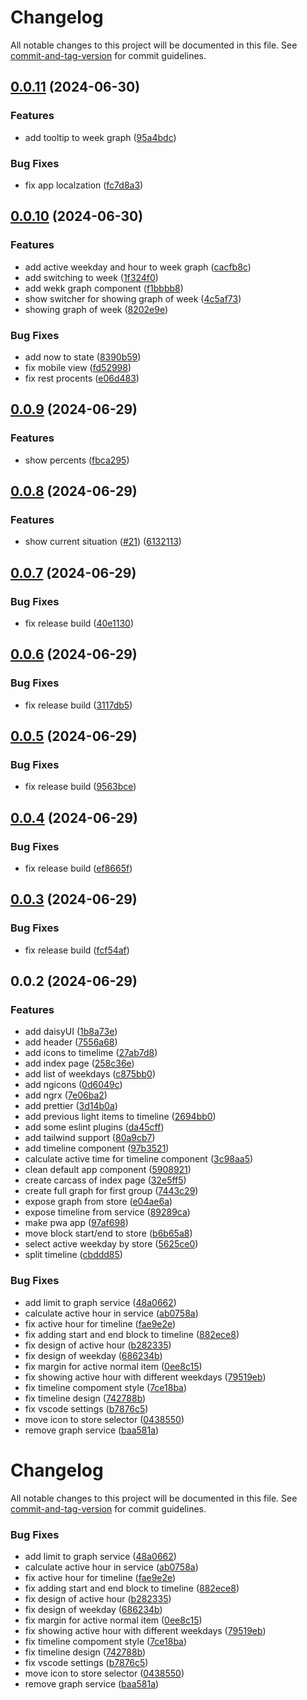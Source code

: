 # Changelog

All notable changes to this project will be documented in this file. See [commit-and-tag-version](https://github.com/absolute-version/commit-and-tag-version) for commit guidelines.

## [0.0.11](https://github.com/wert2all/blackout-graph/compare/v0.0.10...v0.0.11) (2024-06-30)

### Features

- add tooltip to week graph ([95a4bdc](https://github.com/wert2all/blackout-graph/commit/95a4bdcc9a12c401918b8d46103e4ce10462f20a))

### Bug Fixes

- fix app localzation ([fc7d8a3](https://github.com/wert2all/blackout-graph/commit/fc7d8a39550198cce892288025f1d9483eba2a22))

## [0.0.10](https://github.com/wert2all/blackout-graph/compare/v0.0.9...v0.0.10) (2024-06-30)

### Features

- add active weekday and hour to week graph ([cacfb8c](https://github.com/wert2all/blackout-graph/commit/cacfb8cc0387cb819634b65d46f9da1707dd262a))
- add switching to week ([1f324f0](https://github.com/wert2all/blackout-graph/commit/1f324f088ccce6cc5b82806c084481c027fdcb0f))
- add wekk graph component ([f1bbbb8](https://github.com/wert2all/blackout-graph/commit/f1bbbb887295cd8b433d864f99143a8afcad3096))
- show switcher for showing graph of week ([4c5af73](https://github.com/wert2all/blackout-graph/commit/4c5af739cc635c28945b3fc78f0e9f96ced93255))
- showing graph of week ([8202e9e](https://github.com/wert2all/blackout-graph/commit/8202e9e090b153d5f3b8a6efbe317025ac4a2d0a))

### Bug Fixes

- add now to state ([8390b59](https://github.com/wert2all/blackout-graph/commit/8390b59efc2fc9a28158aafffc84da5f74b0c783))
- fix mobile view ([fd52998](https://github.com/wert2all/blackout-graph/commit/fd52998157eca088ccee7f8df5428fc9ff63333b))
- fix rest procents ([e06d483](https://github.com/wert2all/blackout-graph/commit/e06d483ad27d3bd21754a4f4e6338f9e6994faa1))

## [0.0.9](https://github.com/wert2all/blackout-graph/compare/v0.0.8...v0.0.9) (2024-06-29)

### Features

- show percents ([fbca295](https://github.com/wert2all/blackout-graph/commit/fbca2953703c08c48b8ab6e19fc786cf708596f9))

## [0.0.8](https://github.com/wert2all/blackout-graph/compare/v0.0.7...v0.0.8) (2024-06-29)

### Features

- show current situation ([#21](https://github.com/wert2all/blackout-graph/issues/21)) ([6132113](https://github.com/wert2all/blackout-graph/commit/6132113f3848ee5b1d763bafb97103ba4fea9ad9))

## [0.0.7](https://github.com/wert2all/blackout-graph/compare/v0.0.6...v0.0.7) (2024-06-29)

### Bug Fixes

- fix release build ([40e1130](https://github.com/wert2all/blackout-graph/commit/40e11304c0c75135ff129fee3ffeaf07e2c41bc3))

## [0.0.6](https://github.com/wert2all/blackout-graph/compare/v0.0.5...v0.0.6) (2024-06-29)

### Bug Fixes

- fix release build ([3117db5](https://github.com/wert2all/blackout-graph/commit/3117db5cca7ef4502f72165efce096683807188a))

## [0.0.5](https://github.com/wert2all/blackout-graph/compare/v0.0.4...v0.0.5) (2024-06-29)

### Bug Fixes

- fix release build ([9563bce](https://github.com/wert2all/blackout-graph/commit/9563bce06a9f81bce40f2b4d8f55d99c751b843b))

## [0.0.4](https://github.com/wert2all/blackout-graph/compare/v0.0.3...v0.0.4) (2024-06-29)

### Bug Fixes

- fix release build ([ef8665f](https://github.com/wert2all/blackout-graph/commit/ef8665f9b5b1d2a1e9a87ce3ec5ab650fc459ced))

## [0.0.3](https://github.com/wert2all/blackout-graph/compare/v0.0.2...v0.0.3) (2024-06-29)

### Bug Fixes

- fix release build ([fcf54af](https://github.com/wert2all/blackout-graph/commit/fcf54af7ee307d8d249f7334474af00d9b486d64))

## 0.0.2 (2024-06-29)

### Features

- add daisyUI ([1b8a73e](https://github.com/wert2all/blackout-graph/commit/1b8a73eeab8e713b9f84b56487445f6ac83cf517))
- add header ([7556a68](https://github.com/wert2all/blackout-graph/commit/7556a68340e4125f48a7dcf935c9a804900e1808))
- add icons to timelime ([27ab7d8](https://github.com/wert2all/blackout-graph/commit/27ab7d8c2d9bd1ed71a1cd3d05638e7584842d79))
- add index page ([258c36e](https://github.com/wert2all/blackout-graph/commit/258c36efd5a6459a51921c974fcda1f38aaf59db))
- add list of weekdays ([c875bb0](https://github.com/wert2all/blackout-graph/commit/c875bb0963683b699e4aa491ddb91ba5c635bdd3))
- add ngicons ([0d6049c](https://github.com/wert2all/blackout-graph/commit/0d6049ccc99a7bdabe7c4560a3816a950ea9b2e5))
- add ngrx ([7e06ba2](https://github.com/wert2all/blackout-graph/commit/7e06ba2f30194167e1e484fb51a03fc5dd4c2d7e))
- add prettier ([3d14b0a](https://github.com/wert2all/blackout-graph/commit/3d14b0ad2a9680982ee9c4977399a7ab65232e48))
- add previous light items to timeline ([2694bb0](https://github.com/wert2all/blackout-graph/commit/2694bb03202b84d4db5e37a62e66f363ec47fb80))
- add some eslint plugins ([da45cff](https://github.com/wert2all/blackout-graph/commit/da45cff488f998a1578d4bae5ddad4bceac1b9da))
- add tailwind support ([80a9cb7](https://github.com/wert2all/blackout-graph/commit/80a9cb789a6a016d2cc28b7a434cf4fed3768139))
- add timeline component ([97b3521](https://github.com/wert2all/blackout-graph/commit/97b35217f989602cdc56e74c610d579fbcd41fb1))
- calculate active time for timeline component ([3c98aa5](https://github.com/wert2all/blackout-graph/commit/3c98aa5453c19896763aa08916dc682a90d4b386))
- clean default app component ([5908921](https://github.com/wert2all/blackout-graph/commit/590892118a728a22e1dec2834a90f406255399a0))
- create carcass of index page ([32e5ff5](https://github.com/wert2all/blackout-graph/commit/32e5ff5c98a022ab98bd6601f523ce601afd0daf))
- create full graph for first group ([7443c29](https://github.com/wert2all/blackout-graph/commit/7443c2952925698f1ee2715efcd49c593c5969da))
- expose graph from store ([e04ae6a](https://github.com/wert2all/blackout-graph/commit/e04ae6a698a40631721f9ad3eea8ad660ea7f361))
- expose timeline from service ([89289ca](https://github.com/wert2all/blackout-graph/commit/89289ca513a73bec644cb4878f6da54a56ff91cc))
- make pwa app ([97af698](https://github.com/wert2all/blackout-graph/commit/97af69886333b8e05c445a8e9290b25bc517c581))
- move block start/end to store ([b6b65a8](https://github.com/wert2all/blackout-graph/commit/b6b65a811eff95fc78f7252508d838f6ba130a0d))
- select active weekday by store ([5625ce0](https://github.com/wert2all/blackout-graph/commit/5625ce025bca9fa19b3ffa02fd06220d3e5bb969))
- split timeline ([cbddd85](https://github.com/wert2all/blackout-graph/commit/cbddd85a139c81aae04f586abab0f517be81383c))

### Bug Fixes

- add limit to graph service ([48a0662](https://github.com/wert2all/blackout-graph/commit/48a06626d40fe08f0f960bc639ac6fb1fa047e06))
- calculate active hour in service ([ab0758a](https://github.com/wert2all/blackout-graph/commit/ab0758abd7ed831bf2910047d4c77a4e33d1f93d))
- fix active hour for timeline ([fae9e2e](https://github.com/wert2all/blackout-graph/commit/fae9e2e97ff338e848660eb60446165cfcae3337))
- fix adding start and end block to timeline ([882ece8](https://github.com/wert2all/blackout-graph/commit/882ece864fe96d1f3bf9c3ae6ea8da00d31aa899))
- fix design of active hour ([b282335](https://github.com/wert2all/blackout-graph/commit/b2823356a81143bc8d0d5e94185540ebb6089c4a))
- fix design of weekday ([686234b](https://github.com/wert2all/blackout-graph/commit/686234bda80fd880435aee6ede575b4abe0efc87))
- fix margin for active normal item ([0ee8c15](https://github.com/wert2all/blackout-graph/commit/0ee8c15a0502a2f7733ef0b0a524cc73b12423c5))
- fix showing active hour with different weekdays ([79519eb](https://github.com/wert2all/blackout-graph/commit/79519eb40a5a28b6c30a95f16df61feca600fa5f))
- fix timeline compoment style ([7ce18ba](https://github.com/wert2all/blackout-graph/commit/7ce18ba3f531d74152759296e2ec76e2d37a2015))
- fix timeline design ([742788b](https://github.com/wert2all/blackout-graph/commit/742788b0028ee0013fcf2bf52a977fbfbd89a46c))
- fix vscode settings ([b7876c5](https://github.com/wert2all/blackout-graph/commit/b7876c554ae8202d93e3e7a03f6296fa79e71e2c))
- move icon to store selector ([0438550](https://github.com/wert2all/blackout-graph/commit/043855059a9768f39c10bd31c4763ab303db5e96))
- remove graph service ([baa581a](https://github.com/wert2all/blackout-graph/commit/baa581a144a2539af69bb6273fe4a5b3c25676ca))

# Changelog

All notable changes to this project will be documented in this file. See [commit-and-tag-version](https://github.com/absolute-version/commit-and-tag-version) for commit guidelines.

### Bug Fixes

- add limit to graph service ([48a0662](https://github.com/wert2all/blackout-graph/commit/48a06626d40fe08f0f960bc639ac6fb1fa047e06))
- calculate active hour in service ([ab0758a](https://github.com/wert2all/blackout-graph/commit/ab0758abd7ed831bf2910047d4c77a4e33d1f93d))
- fix active hour for timeline ([fae9e2e](https://github.com/wert2all/blackout-graph/commit/fae9e2e97ff338e848660eb60446165cfcae3337))
- fix adding start and end block to timeline ([882ece8](https://github.com/wert2all/blackout-graph/commit/882ece864fe96d1f3bf9c3ae6ea8da00d31aa899))
- fix design of active hour ([b282335](https://github.com/wert2all/blackout-graph/commit/b2823356a81143bc8d0d5e94185540ebb6089c4a))
- fix design of weekday ([686234b](https://github.com/wert2all/blackout-graph/commit/686234bda80fd880435aee6ede575b4abe0efc87))
- fix margin for active normal item ([0ee8c15](https://github.com/wert2all/blackout-graph/commit/0ee8c15a0502a2f7733ef0b0a524cc73b12423c5))
- fix showing active hour with different weekdays ([79519eb](https://github.com/wert2all/blackout-graph/commit/79519eb40a5a28b6c30a95f16df61feca600fa5f))
- fix timeline compoment style ([7ce18ba](https://github.com/wert2all/blackout-graph/commit/7ce18ba3f531d74152759296e2ec76e2d37a2015))
- fix timeline design ([742788b](https://github.com/wert2all/blackout-graph/commit/742788b0028ee0013fcf2bf52a977fbfbd89a46c))
- fix vscode settings ([b7876c5](https://github.com/wert2all/blackout-graph/commit/b7876c554ae8202d93e3e7a03f6296fa79e71e2c))
- move icon to store selector ([0438550](https://github.com/wert2all/blackout-graph/commit/043855059a9768f39c10bd31c4763ab303db5e96))
- remove graph service ([baa581a](https://github.com/wert2all/blackout-graph/commit/baa581a144a2539af69bb6273fe4a5b3c25676ca))
